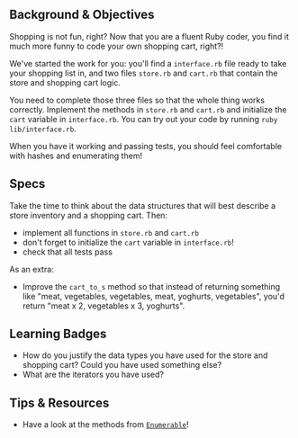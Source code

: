 ## Background & Objectives

Shopping is not fun, right? Now that you are a fluent Ruby coder, you find it much
more funny to code your own shopping cart, right?!

We've started the work for you: you'll find a `interface.rb` file ready to take
your shopping list in, and two files `store.rb` and `cart.rb` that contain the
store and shopping cart logic.

You need to complete those three files so that the whole thing works correctly.
Implement the methods in `store.rb` and `cart.rb` and initialize the `cart` variable
in `interface.rb`.
You can try out your code by running `ruby lib/interface.rb`.

When you have it working and passing tests, you should feel comfortable with hashes
and enumerating them!


## Specs

Take the time to think about the data structures that will best describe a store
inventory and a shopping cart. Then:

- implement all functions in `store.rb` and `cart.rb`
- don't forget to initialize the `cart` variable in `interface.rb`!
- check that all tests pass

As an extra:

- Improve the `cart_to_s` method so that instead of returning something like
"meat, vegetables, vegetables, meat, yoghurts, vegetables", you'd return
"meat x 2, vegetables x 3, yoghurts".


## Learning Badges

* How do you justify the data types you have used for the store and shopping cart?
Could you have used something else?
* What are the iterators you have used?


## Tips & Resources

* Have a look at the methods from [`Enumerable`](http://ruby-doc.org/core-2.2.0/Enumerable.html)!
